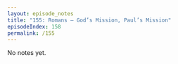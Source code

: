 ```yaml
---
layout: episode_notes
title: "155: Romans — God’s Mission, Paul’s Mission"
episodeIndex: 158
permalink: /155
---
```

No notes yet.
